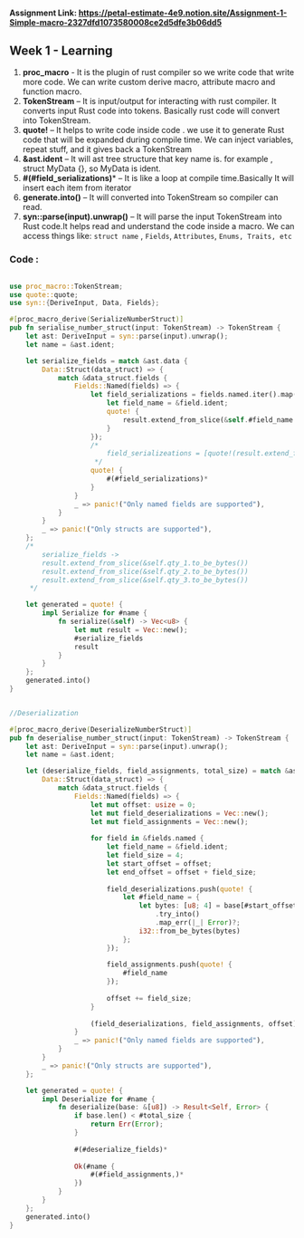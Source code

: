 
#### Assignment Link: https://petal-estimate-4e9.notion.site/Assignment-1-Simple-macro-2327dfd1073580008ce2d5dfe3b06dd5

## Week 1 - Learning

1. **proc_macro** - It is the plugin of rust compiler so we write code that write more code. We can write custom derive macro, attribute macro and function macro.
2. **TokenStream** –  It is input/output for interacting with rust compiler. It converts input Rust code into tokens. Basically rust code will convert into TokenStream.
3. **quote!** – It helps to write code inside code . we use it to generate Rust code that will be expanded during compile time. We can inject variables, repeat stuff, and it gives back a TokenStream
4. **&ast.ident** – It will ast tree structure that key name is. for example , struct MyData {}, so MyData is ident.
5. **#(#field_serializations)*** – It is like a loop at compile time.Basically It will insert each item from iterator
6. **generate.into()** – It will converted into TokenStream so compiler can read.
7. **syn::parse(input).unwrap()** – It will parse the input TokenStream into Rust code.It helps  read and understand the code inside a macro. We can access things like: `struct name` , `Fields`, `Attributes`, `Enums, Traits, etc`

### Code :

```rust

use proc_macro::TokenStream;
use quote::quote;
use syn::{DeriveInput, Data, Fields};

#[proc_macro_derive(SerializeNumberStruct)]
pub fn serialise_number_struct(input: TokenStream) -> TokenStream {
    let ast: DeriveInput = syn::parse(input).unwrap();
    let name = &ast.ident;

    let serialize_fields = match &ast.data {
        Data::Struct(data_struct) => {
            match &data_struct.fields {
                Fields::Named(fields) => {
                    let field_serializations = fields.named.iter().map(|field| {
                        let field_name = &field.ident;
                        quote! {
                            result.extend_from_slice(&self.#field_name.to_be_bytes());
                        }
                    });
                    /*
                        field_serializeations = [quote!(result.extend_from_slice(&self.qty_1.to_be_bytes())), quote!(result.extend_from_slice(&self.qty_2.to_be_bytes()))]
                     */
                    quote! {
                        #(#field_serializations)*
                    }
                }
                _ => panic!("Only named fields are supported"),
            }
        }
        _ => panic!("Only structs are supported"),
    };
    /*
        serialize_fields ->
        result.extend_from_slice(&self.qty_1.to_be_bytes())
        result.extend_from_slice(&self.qty_2.to_be_bytes())
        result.extend_from_slice(&self.qty_3.to_be_bytes())
     */

    let generated = quote! {
        impl Serialize for #name {
            fn serialize(&self) -> Vec<u8> {
                let mut result = Vec::new();
                #serialize_fields
                result
            }
        }
    };
    generated.into()
}


//Deserialization

#[proc_macro_derive(DeserializeNumberStruct)]
pub fn deserialise_number_struct(input: TokenStream) -> TokenStream {
    let ast: DeriveInput = syn::parse(input).unwrap();
    let name = &ast.ident;

    let (deserialize_fields, field_assignments, total_size) = match &ast.data {
        Data::Struct(data_struct) => {
            match &data_struct.fields {
                Fields::Named(fields) => {
                    let mut offset: usize = 0;
                    let mut field_deserializations = Vec::new();
                    let mut field_assignments = Vec::new();
                    
                    for field in &fields.named {
                        let field_name = &field.ident;
                        let field_size = 4;
                        let start_offset = offset;
                        let end_offset = offset + field_size;
                        
                        field_deserializations.push(quote! {
                            let #field_name = {
                                let bytes: [u8; 4] = base[#start_offset..#end_offset]
                                    .try_into()
                                    .map_err(|_| Error)?;
                                i32::from_be_bytes(bytes)
                            };
                        });
                        
                        field_assignments.push(quote! {
                            #field_name
                        });
                        
                        offset += field_size;
                    }
                    
                    (field_deserializations, field_assignments, offset)
                }
                _ => panic!("Only named fields are supported"),
            }
        }
        _ => panic!("Only structs are supported"),
    };

    let generated = quote! {
        impl Deserialize for #name {
            fn deserialize(base: &[u8]) -> Result<Self, Error> {
                if base.len() < #total_size {
                    return Err(Error);
                }
                
                #(#deserialize_fields)*
                
                Ok(#name {
                    #(#field_assignments,)*
                })
            }
        }
    };
    generated.into()
}

```
